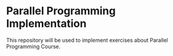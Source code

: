 # Parallel Programming Implementation   
This repository will be used to implement exercises about Parallel Programming Course.
